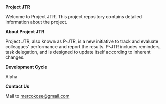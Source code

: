 **Project JTR**

Welcome to Project JTR. This project repository contains detailed information about the project.

**About Project JTR**

Project JTR, also known as P-JTR, is a new initiative to track and evaluate colleagues' performance and report the results. P-JTR includes reminders, task delegation, and is designed to update itself according to inherent changes.

**Development Cycle**

Alpha

**Contact Us**

Mail to [mercokose@gmail.com](mailto:mercokose@gmail.com)


